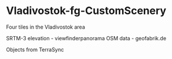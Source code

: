 # Vladivostok-fg-CustomScenery
Four tiles in the Vladivostok area

SRTM-3 elevation - viewfinderpanorama
OSM data - geofabrik.de

Objects from TerraSync
